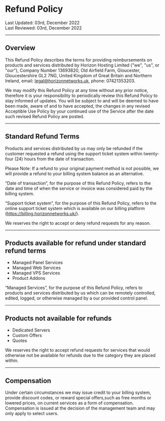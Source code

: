 # Refund Policy

Last Updated: 03rd, December 2022 <br/>
Last Reviewed: 03rd, December 2022

---

## Overview

This Refund Policy describes the terms for providing reimbursements on products and services distributed by Horizon Hosting Limited ("we", "us", or "our"), Company Number 13693820, Old Airfield Farm, Gloucester, Gloucestershire GL2 7NG, United Kingdom of Great Britain and Northern Ireland, email: legal@horizonnetworks.uk, phone: 07421353203.

We may modify this Refund Policy at any time without any prior notice, therefore it is your responsibility to periodically review this Refund Policy to stay informed of updates. You will be subject to and will be deemed to have been made, aware of and to have accepted, the changes in any revised Acceptible Use Policy by your continued use of the Service after the date such revised Refund Policy are posted.  

---

## Standard Refund Terms

Products and services distributed by us may only be refunded if the customer requested a refund using the support ticket system within twenty-four (24) hours from the date of transaction.

Please Note: If a refund to your original payment method is not possible, we will provide a refund to your billing system balance as an alternative.

“Date of transaction”, for the purpose of this Refund Policy, refers to the date and time of when the service or invoice was considered paid by the billing system. 

“Support ticket system”, for the purpose of this Refund Policy, refers to the online support ticket system which is available on our billing platform (https://billing.horizonnetworks.uk/).

We reserves the right to accept or deny refund requests for any reason.

---

## Products available for refund under standard refund terms

- Managed Panel Services
- Managed Web Services
- Managed VPS Services
- Product Addons

“Managed Services”, for the purpose of this Refund Policy, refers to products and services distributed by us which can be remotely controlled, edited, logged, or otherwise managed by a our provided control panel.

---

## Products not available for refunds

- Dedicated Servers
- Custom Offers
- Quotes

We reserves the right to accept refund requests for services that would otherwise not be available for refunds due to the category they are placed within.

---

## Compensation

Under certain circumstances we may issue credit to your billing system, provide discount codes, or reward special offers,such as free months or lowered prices, on current services as a form of compensation. Compensation is issued at the decision of the management team and may only apply to select users.
